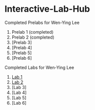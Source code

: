 # Interactive-Lab-Hub

Completed Prelabs for Wen-Ying Lee

1. Prelab 1 (completed)
2. Prelab 2 (completed)
3. [Prelab 3]
3. [Prelab 4]
3. [Prelab 5]
3. [Prelab 6]


Completed Labs for Wen-Ying Lee

1. [Lab 1](//github.com/wendy039474/IDD-Fa18-Lab1?organization=wendy039474&organization=wendy039474)
2. [Lab 2](//github.com/wendy039474/IDD-Fa19-Lab2)
3. [Lab 3]
3. [Lab 4]
3. [Lab 5]
3. [Lab 6]
